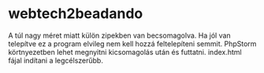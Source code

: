 # webtech2beadando

A túl nagy méret miatt külön zipekben van becsomagolva. Ha jól van telepítve ez a program elvileg nem kell hozzá feltelepíteni semmit.
PhpStorm körtnyezetben lehet megnyitni kicsomagolás után és futtatni. index.html fájal indítani a legcélszerűbb.
